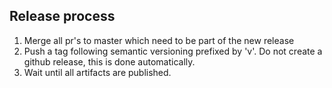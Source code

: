 ## Release process

1. Merge all pr's to master which need to be part of the new release
2. Push a tag following semantic versioning prefixed by 'v'. Do not create a github release, this is done automatically.
3. Wait until all artifacts are published.